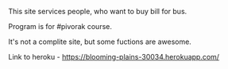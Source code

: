 This site services people, who want to buy bill for bus. 

Program is for #pivorak course. 

It's not a complite site, but some fuctions are awesome.

Link to heroku - https://blooming-plains-30034.herokuapp.com/